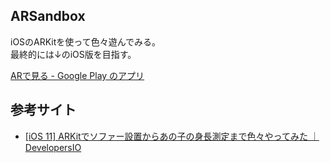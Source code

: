 ## ARSandbox
iOSのARKitを使って色々遊んでみる。  
最終的には↓のiOS版を目指す。  

[ARで見る - Google Play のアプリ](https://play.google.com/store/apps/details?id=com.ken.seeinar)

## 参考サイト
- [[iOS 11] ARKitでソファー設置からあの子の身長測定まで色々やってみた ｜ DevelopersIO](https://dev.classmethod.jp/smartphone/iphone/ios-11-arkit-2/#4-0)
